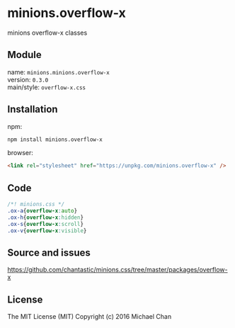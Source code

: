 # minions.overflow-x
minions overflow-x classes

## Module
name: `minions.minions.overflow-x`  
version: `0.3.0`  
main/style: `overflow-x.css`  

## Installation
npm:
```bash
npm install minions.overflow-x
```

browser:
```html
<link rel="stylesheet" href="https://unpkg.com/minions.overflow-x" />
```

## Code
```css
/*! minions.css */
.ox-a{overflow-x:auto}
.ox-h{overflow-x:hidden}
.ox-s{overflow-x:scroll}
.ox-v{overflow-x:visible}

```

## Source and issues

https://github.com/chantastic/minions.css/tree/master/packages/overflow-x

## License

The MIT License (MIT)
Copyright (c) 2016 Michael Chan